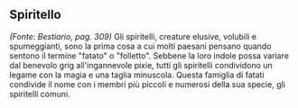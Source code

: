 ## **Spiritello**

*(Fonte: Bestiario, pag. 309)* Gli spiritelli, creature elusive, volubili e spumeggianti, sono la prima cosa a cui molti paesani pensano quando sentono il termine "fatato" o "folletto". Sebbene la loro indole possa variare dal benevolo grig all'ingannevole pixie, tutti gli spiritelli condividono un legame con la magia e una taglia minuscola. Questa famiglia di fatati condivide il nome con i membri più piccoli e numerosi della sua specie, gli spiritelli comuni.
